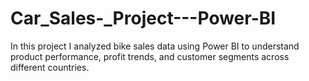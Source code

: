 # Car_Sales-_Project---Power-BI
In this project I analyzed bike sales data using Power BI to understand product performance, profit trends, and customer segments across different countries.
